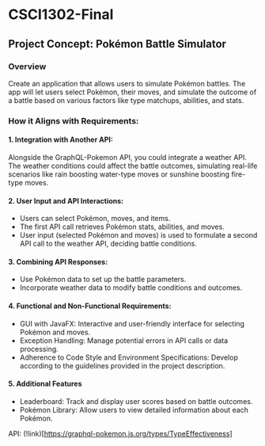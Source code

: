# CSCI1302-Final
## Project Concept: Pokémon Battle Simulator

### Overview
Create an application that allows users to simulate Pokémon battles. The app will let users select Pokémon, their moves, and simulate the outcome of a battle based on various factors like type matchups, abilities, and stats.

### How it Aligns with Requirements:

#### 1. Integration with Another API: 
Alongside the GraphQL-Pokemon API, you could integrate a weather API. The weather conditions could affect the battle outcomes, simulating real-life scenarios like rain boosting water-type moves or sunshine boosting fire-type moves.

#### 2. User Input and API Interactions:
* Users can select Pokémon, moves, and items.
* The first API call retrieves Pokémon stats, abilities, and moves.
* User input (selected Pokémon and moves) is used to formulate a second API call to the weather API, deciding battle conditions.

#### 3. Combining API Responses:
* Use Pokémon data to set up the battle parameters.
* Incorporate weather data to modify battle conditions and outcomes.

#### 4. Functional and Non-Functional Requirements:
* GUI with JavaFX: Interactive and user-friendly interface for selecting Pokémon and moves.
* Exception Handling: Manage potential errors in API calls or data processing.
* Adherence to Code Style and Environment Specifications: Develop according to the guidelines provided in the project description.

#### 5. Additional Features
* Leaderboard: Track and display user scores based on battle outcomes.
* Pokémon Library: Allow users to view detailed information about each Pokémon.

API: (!link)[https://graphql-pokemon.js.org/types/TypeEffectiveness]
